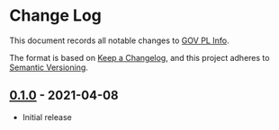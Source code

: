 # Change Log

This document records all notable changes to [GOV PL Info][1].

The format is based on [Keep a Changelog](https://keepachangelog.com/en/1.0.0/),
and this project adheres to [Semantic Versioning](https://semver.org/spec/v2.0.0.html).

## [0.1.0] - 2021-04-08

- Initial release

[0.1.0]: https://github.com/damian-krawczyk/gov-pl-info/releases/tag/v0.1.0

[1]: https://github.com/damian-krawczyk/gov-pl-info